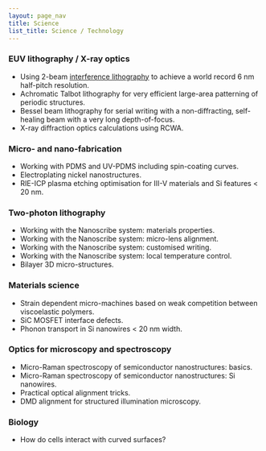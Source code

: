 ```yaml
---
layout: page_nav
title: Science
list_title: Science / Technology
---
```


### EUV lithography / X-ray optics

- Using 2-beam [interference lithography](scitech/proj1.html) to achieve a world record 6 nm half-pitch resolution.
- Achromatic Talbot lithography for very efficient large-area patterning of periodic structures.
- Bessel beam lithography for serial writing with a non-diffracting, self-healing beam with a very long depth-of-focus.
- X-ray diffraction optics calculations using RCWA.

### Micro- and nano-fabrication

- Working with PDMS and UV-PDMS including spin-coating curves.
- Electroplating nickel nanostructures.
- RIE-ICP plasma etching optimisation for III-V materials and Si features < 20 nm.

### Two-photon lithography

- Working with the Nanoscribe system: materials properties.
- Working with the Nanoscribe system: micro-lens alignment.
- Working with the Nanoscribe system: customised writing.
- Working with the Nanoscribe system: local temperature control.
- Bilayer 3D micro-structures.

### Materials science

- Strain dependent micro-machines based on weak competition between viscoelastic polymers.
- SiC MOSFET interface defects.
- Phonon transport in Si nanowires < 20 nm width.

### Optics for microscopy and spectroscopy

- Micro-Raman spectroscopy of semiconductor nanostructures: basics.
- Micro-Raman spectroscopy of semiconductor nanostructures: Si nanowires.
- Practical optical alignment tricks.
- DMD alignment for structured illumination microscopy.

### Biology

- How do cells interact with curved surfaces?
